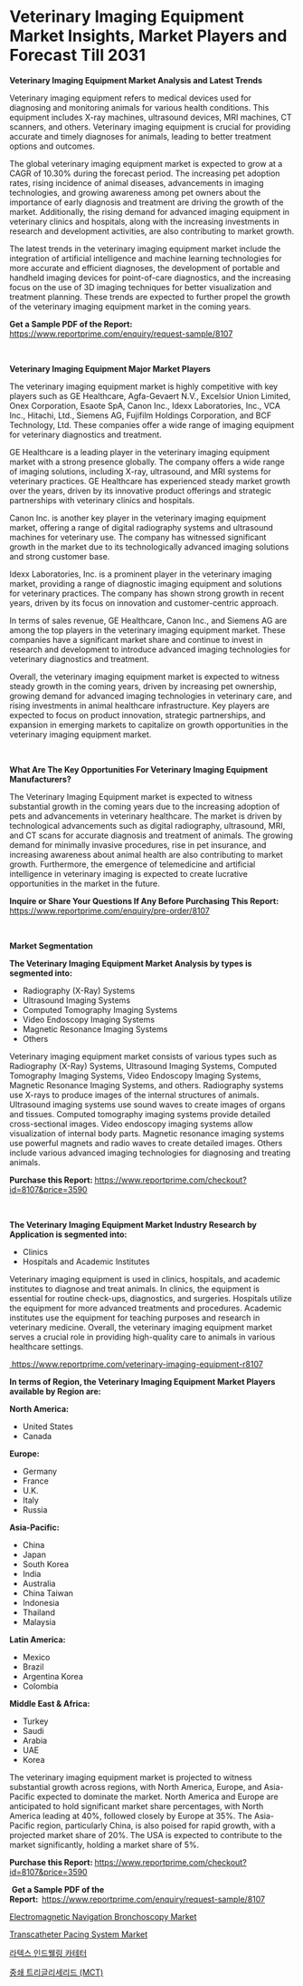 <p><h1>Veterinary Imaging Equipment Market Insights, Market Players and Forecast Till 2031</h1></p><p><strong>Veterinary Imaging Equipment Market Analysis and Latest Trends</strong></p>
<p><p>Veterinary imaging equipment refers to medical devices used for diagnosing and monitoring animals for various health conditions. This equipment includes X-ray machines, ultrasound devices, MRI machines, CT scanners, and others. Veterinary imaging equipment is crucial for providing accurate and timely diagnoses for animals, leading to better treatment options and outcomes.</p><p>The global veterinary imaging equipment market is expected to grow at a CAGR of 10.30% during the forecast period. The increasing pet adoption rates, rising incidence of animal diseases, advancements in imaging technologies, and growing awareness among pet owners about the importance of early diagnosis and treatment are driving the growth of the market. Additionally, the rising demand for advanced imaging equipment in veterinary clinics and hospitals, along with the increasing investments in research and development activities, are also contributing to market growth.</p><p>The latest trends in the veterinary imaging equipment market include the integration of artificial intelligence and machine learning technologies for more accurate and efficient diagnoses, the development of portable and handheld imaging devices for point-of-care diagnostics, and the increasing focus on the use of 3D imaging techniques for better visualization and treatment planning. These trends are expected to further propel the growth of the veterinary imaging equipment market in the coming years.</p></p>
<p><strong>Get a Sample PDF of the Report:&nbsp;</strong> <a href="https://www.reportprime.com/enquiry/request-sample/8107">https://www.reportprime.com/enquiry/request-sample/8107</a></p>
<p>&nbsp;</p>
<p><strong>Veterinary Imaging Equipment Major Market Players</strong></p>
<p><p>The veterinary imaging equipment market is highly competitive with key players such as GE Healthcare, Agfa-Gevaert N.V., Excelsior Union Limited, Onex Corporation, Esaote SpA, Canon Inc., Idexx Laboratories, Inc., VCA Inc., Hitachi, Ltd., Siemens AG, Fujifilm Holdings Corporation, and BCF Technology, Ltd. These companies offer a wide range of imaging equipment for veterinary diagnostics and treatment.</p><p>GE Healthcare is a leading player in the veterinary imaging equipment market with a strong presence globally. The company offers a wide range of imaging solutions, including X-ray, ultrasound, and MRI systems for veterinary practices. GE Healthcare has experienced steady market growth over the years, driven by its innovative product offerings and strategic partnerships with veterinary clinics and hospitals.</p><p>Canon Inc. is another key player in the veterinary imaging equipment market, offering a range of digital radiography systems and ultrasound machines for veterinary use. The company has witnessed significant growth in the market due to its technologically advanced imaging solutions and strong customer base.</p><p>Idexx Laboratories, Inc. is a prominent player in the veterinary imaging market, providing a range of diagnostic imaging equipment and solutions for veterinary practices. The company has shown strong growth in recent years, driven by its focus on innovation and customer-centric approach.</p><p>In terms of sales revenue, GE Healthcare, Canon Inc., and Siemens AG are among the top players in the veterinary imaging equipment market. These companies have a significant market share and continue to invest in research and development to introduce advanced imaging technologies for veterinary diagnostics and treatment.</p><p>Overall, the veterinary imaging equipment market is expected to witness steady growth in the coming years, driven by increasing pet ownership, growing demand for advanced imaging technologies in veterinary care, and rising investments in animal healthcare infrastructure. Key players are expected to focus on product innovation, strategic partnerships, and expansion in emerging markets to capitalize on growth opportunities in the veterinary imaging equipment market.</p></p>
<p>&nbsp;</p>
<p><strong>What Are The Key Opportunities For Veterinary Imaging Equipment Manufacturers?</strong></p>
<p><p>The Veterinary Imaging Equipment market is expected to witness substantial growth in the coming years due to the increasing adoption of pets and advancements in veterinary healthcare. The market is driven by technological advancements such as digital radiography, ultrasound, MRI, and CT scans for accurate diagnosis and treatment of animals. The growing demand for minimally invasive procedures, rise in pet insurance, and increasing awareness about animal health are also contributing to market growth. Furthermore, the emergence of telemedicine and artificial intelligence in veterinary imaging is expected to create lucrative opportunities in the market in the future.</p></p>
<p><strong>Inquire or Share Your Questions If Any Before Purchasing This Report:</strong> <a href="https://www.reportprime.com/enquiry/pre-order/8107">https://www.reportprime.com/enquiry/pre-order/8107</a></p>
<p>&nbsp;</p>
<p><strong>Market Segmentation</strong></p>
<p><strong>The Veterinary Imaging Equipment Market Analysis by types is segmented into:</strong></p>
<p><ul><li>Radiography (X-Ray) Systems</li><li>Ultrasound Imaging Systems</li><li>Computed Tomography Imaging Systems</li><li>Video Endoscopy Imaging Systems</li><li>Magnetic Resonance Imaging Systems</li><li>Others</li></ul></p>
<p><p>Veterinary imaging equipment market consists of various types such as Radiography (X-Ray) Systems, Ultrasound Imaging Systems, Computed Tomography Imaging Systems, Video Endoscopy Imaging Systems, Magnetic Resonance Imaging Systems, and others. Radiography systems use X-rays to produce images of the internal structures of animals. Ultrasound imaging systems use sound waves to create images of organs and tissues. Computed tomography imaging systems provide detailed cross-sectional images. Video endoscopy imaging systems allow visualization of internal body parts. Magnetic resonance imaging systems use powerful magnets and radio waves to create detailed images. Others include various advanced imaging technologies for diagnosing and treating animals.</p></p>
<p><strong>Purchase this Report:&nbsp;</strong><a href="https://www.reportprime.com/checkout?id=8107&price=3590">https://www.reportprime.com/checkout?id=8107&price=3590</a></p>
<p>&nbsp;</p>
<p><strong>The Veterinary Imaging Equipment Market Industry Research by Application is segmented into:</strong></p>
<p><ul><li>Clinics</li><li>Hospitals and Academic Institutes</li></ul></p>
<p><p>Veterinary imaging equipment is used in clinics, hospitals, and academic institutes to diagnose and treat animals. In clinics, the equipment is essential for routine check-ups, diagnostics, and surgeries. Hospitals utilize the equipment for more advanced treatments and procedures. Academic institutes use the equipment for teaching purposes and research in veterinary medicine. Overall, the veterinary imaging equipment market serves a crucial role in providing high-quality care to animals in various healthcare settings.</p></p>
<p><a href="https://www.reportprime.com/veterinary-imaging-equipment-r8107">&nbsp;https://www.reportprime.com/veterinary-imaging-equipment-r8107</a></p>
<p><strong>In terms of Region, the Veterinary Imaging Equipment Market Players available by Region are:</strong></p>
<p>
    <p> <strong> North America: </strong>
        <ul>
            <li>United States</li>
            <li>Canada</li>
        </ul>
        </p> 
    <p> <strong> Europe: </strong>
        <ul>
            <li>Germany</li>
            <li>France</li>
            <li>U.K.</li>
            <li>Italy</li>
            <li>Russia</li>
        </ul>
        </p> 
    <p> <strong> Asia-Pacific: </strong>
        <ul>
            <li>China</li>
            <li>Japan</li>
            <li>South Korea</li>
            <li>India</li>
            <li>Australia</li>
            <li>China Taiwan</li>
            <li>Indonesia</li>
            <li>Thailand</li>
            <li>Malaysia</li>
        </ul>
        </p> 
    <p> <strong> Latin America: </strong>
        <ul>
            <li>Mexico</li>
            <li>Brazil</li>
            <li>Argentina Korea</li>
            <li>Colombia</li>
        </ul>
        </p> 
    <p> <strong> Middle East & Africa: </strong>
        <ul>
            <li>Turkey</li>
            <li>Saudi</li>
            <li>Arabia</li>
            <li>UAE</li>
            <li>Korea</li>
        </ul>
    </p>
    </p>
<p><p>The veterinary imaging equipment market is projected to witness substantial growth across regions, with North America, Europe, and Asia-Pacific expected to dominate the market. North America and Europe are anticipated to hold significant market share percentages, with North America leading at 40%, followed closely by Europe at 35%. The Asia-Pacific region, particularly China, is also poised for rapid growth, with a projected market share of 20%. The USA is expected to contribute to the market significantly, holding a market share of 5%.</p></p>
<p><strong>Purchase this Report: </strong><a href="https://www.reportprime.com/checkout?id=8107&price=3590">https://www.reportprime.com/checkout?id=8107&price=3590</a></p>
<p>&nbsp;<strong>Get a Sample PDF of the Report:&nbsp;&nbsp;</strong><a href="https://www.reportprime.com/enquiry/request-sample/8107">https://www.reportprime.com/enquiry/request-sample/8107</a></p>
<p><strong></strong></p>
<p><p><a href="https://github.com/fkhcgcyl33/Market-Research-Report-List-1/blob/main/electromagnetic-navigation-bronchoscopy-market.md">Electromagnetic Navigation Bronchoscopy Market</a></p><p><a href="https://github.com/ctanaka235/Market-Research-Report-List-1/blob/main/transcatheter-pacing-system-market.md">Transcatheter Pacing System Market</a></p><p><a href="https://github.com/mofijurk071/Market-Research-Report-List-1/blob/main/982627284555.md">라텍스 인드웰링 카테터</a></p><p><a href="https://github.com/alfitoms13/Market-Research-Report-List-1/blob/main/108591384543.md">중쇄 트리글리세리드 (MCT)</a></p></p>